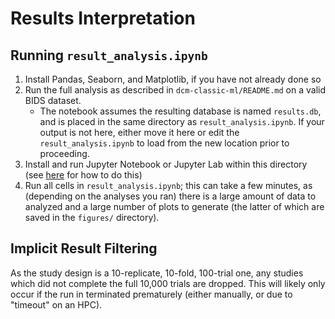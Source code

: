 # Results Interpretation

## Running `result_analysis.ipynb`

1. Install Pandas, Seaborn, and Matplotlib, if you have not already done so
2. Run the full analysis as described in `dcm-classic-ml/README.md` on a valid BIDS dataset. 
   * The notebook assumes the resulting database is named `results.db`, and is placed in the same directory as `result_analysis.ipynb`. If your output is not here, either move it here or edit the `result_analysis.ipynb` to load from the new location prior to proceeding.
3. Install and run Jupyter Notebook or Jupyter Lab within this directory (see [here](https://docs.jupyter.org/en/latest/install.html) for how to do this)
4. Run all cells in `result_analysis.ipynb`; this can take a few minutes, as (depending on the analyses you ran) there is a large amount of data to analyzed and a large number of plots to generate (the latter of which are saved in the `figures/` directory).

## Implicit Result Filtering

As the study design is a 10-replicate, 10-fold, 100-trial one, any studies which did not complete the full 10,000 trials are dropped. This will likely only occur if the run in terminated prematurely (either manually, or due to "timeout" on an HPC).

